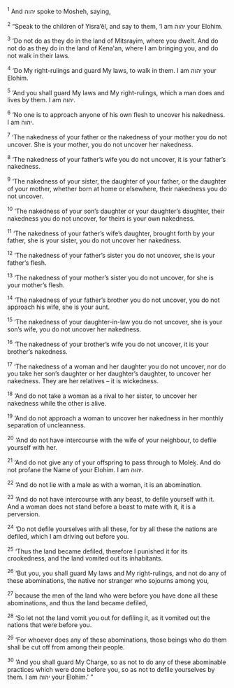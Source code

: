 <sup>1</sup> And יהוה spoke to Mosheh, saying,

<sup>2</sup> “Speak to the children of Yisra’ĕl, and say to them, ‘I am יהוה your Elohim.

<sup>3</sup> ‘Do not do as they do in the land of Mitsrayim, where you dwelt. And do not do as they do in the land of Kena‛an, where I am bringing you, and do not walk in their laws.

<sup>4</sup> ‘Do My right-rulings and guard My laws, to walk in them. I am יהוה your Elohim.

<sup>5</sup> ‘And you shall guard My laws and My right-rulings, which a man does and lives by them. I am יהוה.

<sup>6</sup> ‘No one is to approach anyone of his own flesh to uncover his nakedness. I am יהוה.

<sup>7</sup> ‘The nakedness of your father or the nakedness of your mother you do not uncover. She is your mother, you do not uncover her nakedness.

<sup>8</sup> ‘The nakedness of your father’s wife you do not uncover, it is your father’s nakedness.

<sup>9</sup> ‘The nakedness of your sister, the daughter of your father, or the daughter of your mother, whether born at home or elsewhere, their nakedness you do not uncover.

<sup>10</sup> ‘The nakedness of your son’s daughter or your daughter’s daughter, their nakedness you do not uncover, for theirs is your own nakedness.

<sup>11</sup> ‘The nakedness of your father’s wife’s daughter, brought forth by your father, she is your sister, you do not uncover her nakedness.

<sup>12</sup> ‘The nakedness of your father’s sister you do not uncover, she is your father’s flesh.

<sup>13</sup> ‘The nakedness of your mother’s sister you do not uncover, for she is your mother’s flesh.

<sup>14</sup> ‘The nakedness of your father’s brother you do not uncover, you do not approach his wife, she is your aunt.

<sup>15</sup> ‘The nakedness of your daughter-in-law you do not uncover, she is your son’s wife, you do not uncover her nakedness.

<sup>16</sup> ‘The nakedness of your brother’s wife you do not uncover, it is your brother’s nakedness.

<sup>17</sup> ‘The nakedness of a woman and her daughter you do not uncover, nor do you take her son’s daughter or her daughter’s daughter, to uncover her nakedness. They are her relatives – it is wickedness.

<sup>18</sup> ‘And do not take a woman as a rival to her sister, to uncover her nakedness while the other is alive.

<sup>19</sup> ‘And do not approach a woman to uncover her nakedness in her monthly separation of uncleanness.

<sup>20</sup> ‘And do not have intercourse with the wife of your neighbour, to defile yourself with her.

<sup>21</sup> ‘And do not give any of your offspring to pass through to Moleḵ. And do not profane the Name of your Elohim. I am יהוה.

<sup>22</sup> ‘And do not lie with a male as with a woman, it is an abomination.

<sup>23</sup> ‘And do not have intercourse with any beast, to defile yourself with it. And a woman does not stand before a beast to mate with it, it is a perversion.

<sup>24</sup> ‘Do not defile yourselves with all these, for by all these the nations are defiled, which I am driving out before you.

<sup>25</sup> ‘Thus the land became defiled, therefore I punished it for its crookedness, and the land vomited out its inhabitants.

<sup>26</sup> ‘But you, you shall guard My laws and My right-rulings, and not do any of these abominations, the native nor stranger who sojourns among you,

<sup>27</sup> because the men of the land who were before you have done all these abominations, and thus the land became defiled,

<sup>28</sup> ‘So let not the land vomit you out for defiling it, as it vomited out the nations that were before you.

<sup>29</sup> ‘For whoever does any of these abominations, those beings who do them shall be cut off from among their people.

<sup>30</sup> ‘And you shall guard My Charge, so as not to do any of these abominable practices which were done before you, so as not to defile yourselves by them. I am יהוה your Elohim.’ ”

